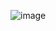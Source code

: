 ![image](https://github.com/BrandonSalimTheHuman/REST_API_WADS/assets/114371928/5ea4df53-996a-449a-ab6b-48efe1a260cf)
